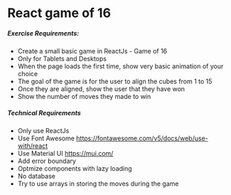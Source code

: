 <h1>React game of 16</h1>

<h5>Exercise Requirements:</h5>
<ul>
<li>Create a small basic game in ReactJs - Game of 16</li>
<li>Only for Tablets and Desktops</li>
<li>When the page loads the first time, show very basic animation of your choice</li>
<li>The goal of the game is for the user to align the cubes from 1 to 15</li>
<li>Once they are aligned, show the user that they have won</li>
<li>Show the number of moves they made to win</li>
</ul>

<h5>Technical Requirements</h5>
<ul>
<li>Only use ReactJs</li>
<li>Use Font Awesome <a href="https://fontawesome.com/v5/docs/web/use-with/react">https://fontawesome.com/v5/docs/web/use-with/react</a></li>
<li>Use Material UI <a href="https://mui.com/">https://mui.com/</a></li>
<li>Add error boundary</li>
<li>Optmize components with lazy loading</li>
<li>No database</li>
<li>Try to use arrays in storing the moves during the game</li>
</ul>
